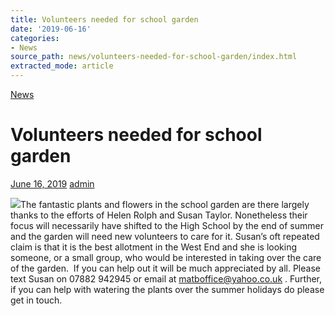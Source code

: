 ```yaml
---
title: Volunteers needed for school garden
date: '2019-06-16'
categories:
- News
source_path: news/volunteers-needed-for-school-garden/index.html
extracted_mode: article
---
```

[News](category/news/)

# Volunteers needed for school garden

[June 16, 2019](news/volunteers-needed-for-school-garden/) [admin](author/admin/)

[![](/assets/images/2019/06/2013-09-23-15-48-53-150x150.jpg)](/assets/images/2019/06/2013-09-23-15-48-53.jpg)The fantastic plants and flowers in the school garden are there largely thanks to the efforts of Helen Rolph and Susan Taylor. Nonetheless their focus will necessarily have shifted to the High School by the end of summer and the garden will need new volunteers to care for it. Susan’s oft repeated claim is that it is the best allotment in the West End and she is looking someone, or a small group, who would be interested in taking over the care of the garden.&nbsp; If you can help out it will be much appreciated by all. Please text Susan on 07882 942945 or email at&nbsp;[matboffice@yahoo.co.uk](mailto:matboffice@yahoo.co.uk)&nbsp;. Further, if you can help with watering the plants over the summer holidays do please get in touch.
